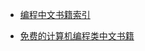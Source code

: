 * [编程中文书籍索引](https://github.com/youyudehexie/node123)

* [免费的计算机编程类中文书籍](https://github.com/justjavac/free-programming-books-zh_CN)